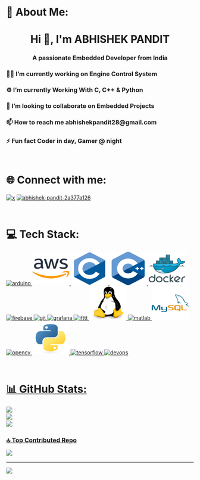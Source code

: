 # 💫 About Me:
<h1 align="center">Hi 👋, I'm ABHISHEK PANDIT</h1>
<h3 align="center">A passionate Embedded Developer from India</h3>

<h3 align="left">🧑‍💻 I’m currently working on <b>Engine Control System</b></h3>

<h3 align="left">⚙️ I’m currently Working With <b>C, C++ & Python</b></h3>

<h3 align="left">👯 I’m looking to collaborate on <b>Embedded Projects</b></h3>

<h3 align="left">📫 How to reach me <b>abhishekpandit28@gmail.com</b></h3>

<h3 align="left">⚡ Fun fact <b>Coder in day, Gamer @ night</b></h3><br>

# 🌐 Connect with me:
<p align="left">
<a href="https://twitter.com/abhishek" target="blank"><img align="center" src="https://raw.githubusercontent.com/rahuldkjain/github-profile-readme-generator/master/src/images/icons/Social/twitter.svg" alt="x" height="30" width="40" /></a>
<a href="https://linkedin.com/in/abhishek-pandit-2a377a126" target="blank"><img align="center" src="https://raw.githubusercontent.com/rahuldkjain/github-profile-readme-generator/master/src/images/icons/Social/linked-in-alt.svg" alt="abhishek-pandit-2a377a126" height="30" width="40" /></a>
</p><br>

# 💻 Tech Stack:
<p align="left"> <a href="https://www.arduino.cc/" target="_blank" rel="noreferrer" > <img src="https://cdn.worldvectorlogo.com/logos/arduino-1.svg" alt="arduino" width="100" height="90"/> </a> <a href="https://aws.amazon.com" target="_blank" rel="noreferrer"> <img src="https://raw.githubusercontent.com/devicons/devicon/master/icons/amazonwebservices/amazonwebservices-original-wordmark.svg" alt="aws" width="100" height="90"/> </a> <a href="https://www.cprogramming.com/" target="_blank" rel="noreferrer"> <img src="https://raw.githubusercontent.com/devicons/devicon/master/icons/c/c-original.svg" alt="c" width="100" height="90"/> </a> <a href="https://www.w3schools.com/cpp/" target="_blank" rel="noreferrer"> <img src="https://raw.githubusercontent.com/devicons/devicon/master/icons/cplusplus/cplusplus-original.svg" alt="cplusplus" width="100" height="90"/> </a> <a href="https://www.docker.com/" target="_blank" rel="noreferrer"> <img src="https://raw.githubusercontent.com/devicons/devicon/master/icons/docker/docker-original-wordmark.svg" alt="docker" width="100" height="90"/> </a> <a href="https://firebase.google.com/" target="_blank" rel="noreferrer"> <img src="https://www.vectorlogo.zone/logos/firebase/firebase-icon.svg" alt="firebase" width="100" height="90"/> </a> <a href="https://git-scm.com/" target="_blank" rel="noreferrer"> <img src="https://www.vectorlogo.zone/logos/git-scm/git-scm-icon.svg" alt="git" width="100" height="90"/> </a> <a href="https://grafana.com" target="_blank" rel="noreferrer"> <img src="https://www.vectorlogo.zone/logos/grafana/grafana-icon.svg" alt="grafana" width="100" height="90"/> </a> <a href="https://ifttt.com/" target="_blank" rel="noreferrer"> <img src="https://www.vectorlogo.zone/logos/ifttt/ifttt-ar21.svg" alt="ifttt" width="100" height="90"/> </a> <a href="https://www.linux.org/" target="_blank" rel="noreferrer"> <img src="https://raw.githubusercontent.com/devicons/devicon/master/icons/linux/linux-original.svg" alt="linux" width="100" height="90"/> </a> <a href="https://www.mathworks.com/" target="_blank" rel="noreferrer"> <img src="https://upload.wikimedia.org/wikipedia/commons/2/21/Matlab_Logo.png" alt="matlab" width="100" height="90"/> </a> <a href="https://www.mysql.com/" target="_blank" rel="noreferrer"> <img src="https://raw.githubusercontent.com/devicons/devicon/master/icons/mysql/mysql-original-wordmark.svg" alt="mysql" width="100" height="90"/> </a> <a href="https://opencv.org/" target="_blank" rel="noreferrer"> <img src="https://www.vectorlogo.zone/logos/opencv/opencv-icon.svg" alt="opencv" width="100" height="90"/> </a> <a href="https://www.python.org" target="_blank" rel="noreferrer"> <img src="https://raw.githubusercontent.com/devicons/devicon/master/icons/python/python-original.svg" alt="python" width="100" height="90"/> </a> <a href="https://www.tensorflow.org" target="_blank" rel="noreferrer"> <img src="https://www.vectorlogo.zone/logos/tensorflow/tensorflow-icon.svg" alt="tensorflow" width="100" height="90"/> </a>
<a href="https://https://aws.amazon.com/devops" target="_blank" rel="noreferrer"> <img src="https://cdn.worldvectorlogo.com/logos/devops-2.svg" alt="devops" width="100" height="90"/>  </p>
<br>

# 📊 GitHub Stats:
![](https://github-readme-stats.vercel.app/api?username=Abhishek-Pandit-28&theme=monokai&hide_border=true&include_all_commits=false&count_private=false)<br/>
![](https://github-readme-streak-stats.herokuapp.com/?user=Abhishek-Pandit-28&theme=monokai&hide_border=true)<br/>
![](https://github-readme-stats.vercel.app/api/top-langs/?username=Abhishek-Pandit-28&theme=monokai&hide_border=true&include_all_commits=false&count_private=false&layout=compact)
<br>
### 🔝 Top Contributed Repo
![](https://github-contributor-stats.vercel.app/api?username=Abhishek-Pandit-28&limit=5&theme=dark&combine_all_yearly_contributions=true)

---
[![](https://visitcount.itsvg.in/api?id=Abhishek-Pandit-28&icon=1&color=3)](https://visitcount.itsvg.in)
